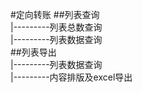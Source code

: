 #定向转账
##列表查询<br>
|---------列表总数查询<br>
|---------列表数据查询<br>
##列表导出<br>
|---------列表数据查询<br>
|---------内容排版及excel导出<br>